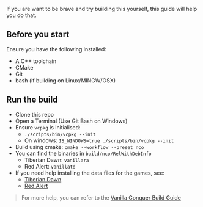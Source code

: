 If you are want to be brave and try building this yourself, this guide will help you do that.

## Before you start

Ensure you have the following installed:

- A C++ toolchain <!-- TODO: More precise guidance -->
- CMake
- Git
- bash (if building on Linux/MINGW/OSX)

## Run the build

- Clone this repo
- Open a Terminal (Use Git Bash on Windows)
- Ensure `vcpkg` is initialised:
  - `./scripts/bin/vcpkg --init`
  - On windows: `IS_WINDOWS=true ./scripts/bin/vcpkg --init`
- Build using cmake: `cmake --workflow --preset nco`
- You can find the binaries in `build/nco/RelWithDebInfo`
  - Tiberian Dawn: `vanillara`
  - Red Alert: `vanillatd`
- If you need help installing the data files for the games, see:
  - [Tiberian Dawn](https://github.com/TheAssemblyArmada/Vanilla-Conquer/wiki/Installing-VanillaTD)
  - [Red Alert](https://github.com/TheAssemblyArmada/Vanilla-Conquer/wiki/Installing-VanillaRA)

> For more help, you can refer to the [Vanilla Conquer Build Guide](https://github.com/TheAssemblyArmada/Vanilla-Conquer/wiki/Compiling-Vanilla-Conquer#configuring-the-build)

